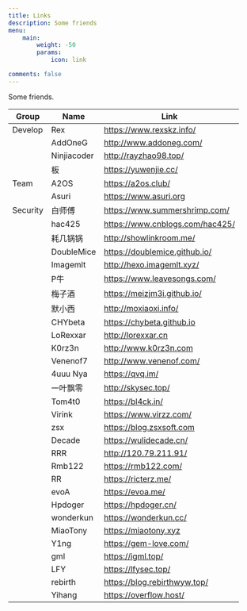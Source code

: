 ```yaml
---
title: Links
description: Some friends
menu:
    main: 
        weight: -50
        params:
            icon: link

comments: false
---
```


Some friends.

| Group    | Name        | Link                            |
| -------- | ----------- | ------------------------------- |
| Develop  | Rex         | https://www.rexskz.info/        |
|          | AddOneG     | http://www.addoneg.com/         |
|          | Ninjiacoder | http://rayzhao98.top/           |
|          | 板          | https://yuwenjie.cc/            |
| Team     | A2OS        | https://a2os.club/              |
|          | Asuri       | https://www.asuri.org           |
| Security | 白师傅      | https://www.summershrimp.com/   |
|          | hac425      | https://www.cnblogs.com/hac425/ |
|          | 耗几锅锅    | http://showlinkroom.me/         |
|          | DoubleMice  | https://doublemice.github.io/   |
|          | Imagemlt    | http://hexo.imagemlt.xyz/       |
|          | P牛         | https://www.leavesongs.com/     |
|          | 梅子酒      | https://meizjm3i.github.io/     |
|          | 默小西      | http://moxiaoxi.info/           |
|          | CHYbeta     | https://chybeta.github.io       |
|          | LoRexxar    | http://lorexxar.cn              |
|          | K0rz3n      | http://www.k0rz3n.com           |
|          | Venenof7    | http://www.venenof.com/         |
|          | 4uuu Nya    | https://qvq.im/                 |
|          | 一叶飘零    | http://skysec.top/              |
|          | Tom4t0      | https://bl4ck.in/               |
|          | Virink      | https://www.virzz.com/          |
|          | zsx         | https://blog.zsxsoft.com        |
|          | Decade      | https://wulidecade.cn/          |
|          | RRR         | http://120.79.211.91/           |
|          | Rmb122      | https://rmb122.com/             |
|          | RR          | https://ricterz.me/             |
|          | evoA        | https://evoa.me/                |
|          | Hpdoger     | https://hpdoger.cn/             |
|          | wonderkun   | https://wonderkun.cc/           |
|          | MiaoTony    | https://miaotony.xyz            |
|          | Y1ng        | https://gem-love.com/           |
|          | gml         | https://igml.top/               |
|          | LFY         | https://lfysec.top/             |
|          | rebirth     | https://blog.rebirthwyw.top/    |
|          | Yihang      | https://overflow.host/          |